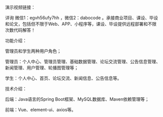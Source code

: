 演示视频链接：

详询 微信1：egvh56ufy7hh ，微信2：dabocode 。承接商业项目、课设、毕设和论文，包括但不限于Web、APP、小程序等，课设、毕设提供远程部署和不限次数代码解答！

功能介绍：

管理员和学生两种用户角色；

管理员：个人中心、管理员管理、基础数据管理、论坛交流管理、公告信息管理、新闻管理、用户管理、轮播图管理等；

学生：个人中心、首页、论坛交流、新闻信息、公告信息等。

技术介绍：

后端：Java语言的Spring Boot框架、MySQL数据库、Maven依赖管理等；

前端：Vue、element-ui、axios等。
